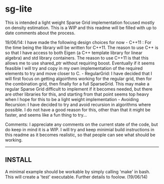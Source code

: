sg-lite
=======

This is intended a light weight Sparse Grid implementation focused mostly on density estimation. This is a WIP and this readme will be filled with up to date comments about the process.

19/06/14: I have made the following design choices for now
		  - C++11 : For the time being the library will be written for C++11. The reason to use C++ is so that I 
		  	have access to both Eigen (a C++ template library for linear algebra) and std library containers. The
		  	reason to use C++11 is that this allows me to use shared_ptr without requiring boost. Eventually if it
		  	seems feasible I will try and copy in my own implementation of the required elements to try and move 
		  	closer to C.
		  - RegularGrid: I have decided that I will first focus on getting algoirthms working for the regular grid,
		    then for the combination grid, then finally for a full SparseGrid. This may make a regular Sparse Grid
		    difficult to implement if it becomes needed, but there are other libraries for this, and starting from
		    that point seems top heavy when I hope for this to be a light weight implementation
		  - Avoiding Recursion: I have decided to try and avoid recursion in algorithms where possible. I do not 
		    have a good reason for this, other than that it might be faster, and seems like a fun thing to try...


Comments: I appreciate any comments on the current state of the code, but do keep in mind it is a WIP. I will try
          and keep minimial build instructions in this readme as it becomes realistic, so that people can see what 
          should be working.

-------
INSTALL
-------

A minimal example should be workable by simply calling 'make' in bash. This will create a 'test' executable. 
Further details to foolow. (19/06/14)